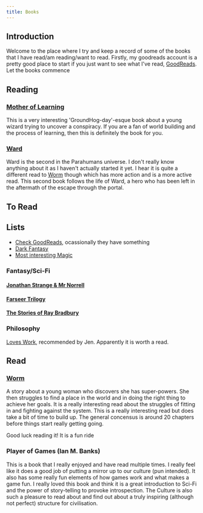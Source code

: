 ```yaml
---
title: Books
---
```


## Introduction

Welcome to the place where I try and keep a record of some of the books that I have read/am reading/want to read. Firstly, my goodreads account is a pretty good place to start if you just want to see what I've read, [GoodReads](https://www.goodreads.com/user/show/18941204-hamish-hutchings). Let the books commence

## Reading

### [Mother of Learning](https://www.fictionpress.com/s/2961893/95/Mother-of-Learning)

This is a very interesting 'GroundHog-day'-esque book about a young wizard trying to uncover a conspiracy. If you are a fan of world building and the process of learning, then this is definitely the book for you.

### [Ward](https://www.parahumans.net/2017/09/11/daybreak-1-1/)

Ward is the second in the Parahumans universe. I don't really know anything about it as I haven't actually started it yet. I hear it is quite a different read to [Worm](https://parahumans.wordpress.com/2011/06/11/1-1/) though which has more action and is a more active read.
This second book follows the life of Ward, a hero who has been left in the aftermath of the escape through the portal.

## To Read

## Lists

- [Check GoodReads](https://www.goodreads.com/recommendations), ocassionally they have something
- [Dark Fantasy](https://www.goodreads.com/genres/dark-fantasy)
- [Most interesting Magic](https://www.goodreads.com/list/show/871.Most_Interesting_Magic_System)

### Fantasy/Sci-Fi

#### [Jonathan Strange & Mr Norrell](https://www.goodreads.com/book/show/14201.Jonathan_Strange_Mr_Norrell)
<!-- coco -->

#### [Farseer Trilogy](https://www.goodreads.com/book/show/10762697-the-farseer-trilogy)
<!-- coco -->

#### [The Stories of Ray Bradbury](https://www.goodreads.com/book/show/120552.The_Stories_of_Ray_Bradbury?)
<!-- coco -->

### Philosophy

[Loves Work](https://www.goodreads.com/book/show/759251.Love_s_Work), recommended by Jen. Apparently it is worth a read.
<!-- jen -->

## Read

### [Worm](https://parahumans.wordpress.com/2011/06/11/1-1/)

A story about a young woman who discovers she has super-powers. She then struggles to find a place in the world and in doing the right thing to achieve her goals. It is a really interesting read about the struggles of fitting in and fighting against the system. This is a really interesting read but does take a bit of time to build up. The general concensus is around 20 chapters before things start really getting going.

Good luck reading it! It is a fun ride

### Player of Games (Ian M. Banks)

This is a book that I really enjoyed and have read multiple times. I really feel like it does a good job of putting a mirror up to our culture (pun intended). It also has some really fun elements of how games work and what makes a game fun. I really loved this book and think it is a great introduction to Sci-Fi and the power of story-telling to provoke introspection. The Culture is also such a pleasure to read about and find out about a truly inspiring (although not perfect) structure for civilisation.
